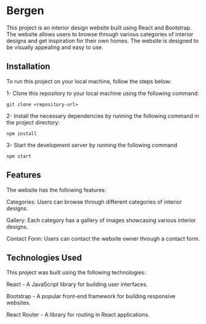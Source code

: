# Bergen

This project is an interior design website built using React and Bootstrap. The website allows users to browse through various categories of interior designs and get inspiration for their own homes. The website is designed to be visually appealing and easy to use.

## Installation

To run this project on your local machine, follow the steps below:

1- Clone this repository to your local machine using the following command:
```
git clone <repository-url>
```
2- Install the necessary dependencies by running the following command in the project directory:

```
npm install
```
3- Start the development server by running the following command

```
npm start
```
## Features
The website has the following features:

Categories: Users can browse through different categories of interior designs.

Gallery: Each category has a gallery of images showcasing various interior designs.

Contact Form: Users can contact the website owner through a contact form.

## Technologies Used
This project was built using the following technologies:

React - A JavaScript library for building user interfaces.

Bootstrap - A popular front-end framework for building responsive websites.

React Router - A library for routing in React applications.


